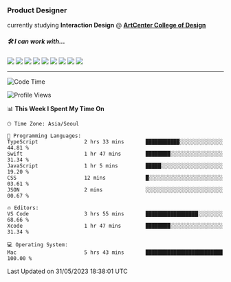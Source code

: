 ### Product Designer
<div> currently studying <strong>Interaction Design</strong> @ <strong><a href="https://www.artcenter.edu/">ArtCenter College of Design</a></strong></div>

##### 🛠️ I can work with...

<div style="flex">
 <img src="https://img.shields.io/badge/Next.js-000000?style=flat-square&logo=Next.js&logoColor=white"/>
 <img src="https://img.shields.io/badge/Typescript-3178C6?style=flat-square&logo=Typescript&logoColor=white"/>
 <img src="https://img.shields.io/badge/Storybook-FF4785?style=flat-square&logo=Storybook&logoColor=white"/>
 <img src="https://img.shields.io/badge/React-61DAFB?style=flat-square&logo=React&logoColor=black"/>
 <img src="https://img.shields.io/badge/JavaScript-F7DF1E?style=flat-square&logo=javascript&logoColor=black"/>
 <img src="https://img.shields.io/badge/styled components-DB7093?style=flat-square&logo=styled-components&logoColor=white"/>
 <img src="https://img.shields.io/badge/Sass-CC6699?style=flat-square&logo=Sass&logoColor=white"/>
 <img src="https://img.shields.io/badge/Tailwind CSS-06B6D4?style=flat-square&logo=Tailwind CSS&logoColor=white"/>
 <img src="https://img.shields.io/badge/CSS3-1572B6?style=flat-square&logo=css3&logoColor=white"/>
</div>


<hr />


<!--START_SECTION:waka-->
![Code Time](http://img.shields.io/badge/Code%20Time-313%20hrs-blue)

![Profile Views](http://img.shields.io/badge/Profile%20Views-62-blue)

📊 **This Week I Spent My Time On** 

```text
🕑︎ Time Zone: Asia/Seoul

💬 Programming Languages: 
TypeScript               2 hrs 33 mins       ███████████░░░░░░░░░░░░░░   44.81 % 
Swift                    1 hr 47 mins        ████████░░░░░░░░░░░░░░░░░   31.34 % 
JavaScript               1 hr 5 mins         █████░░░░░░░░░░░░░░░░░░░░   19.20 % 
CSS                      12 mins             █░░░░░░░░░░░░░░░░░░░░░░░░   03.61 % 
JSON                     2 mins              ░░░░░░░░░░░░░░░░░░░░░░░░░   00.67 % 

🔥 Editors: 
VS Code                  3 hrs 55 mins       █████████████████░░░░░░░░   68.66 % 
Xcode                    1 hr 47 mins        ████████░░░░░░░░░░░░░░░░░   31.34 % 

💻 Operating System: 
Mac                      5 hrs 43 mins       █████████████████████████   100.00 % 
```


 Last Updated on 31/05/2023 18:38:01 UTC
<!--END_SECTION:waka-->

<!--
**ggkim0614/ggkim0614** is a ✨ _special_ ✨ repository because its `README.md` (this file) appears on your GitHub profile.

Here are some ideas to get you started:

- 🔭 I’m currently working on ...
- 🌱 I’m currently learning ...
- 👯 I’m looking to collaborate on ...
- 🤔 I’m looking for help with ...
- 💬 Ask me about ...
- 📫 How to reach me: ...
- 😄 Pronouns: ...
- ⚡ Fun fact: ...
-->
